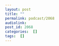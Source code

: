 ```yaml
---
layout: post
title: ""
permalink: podcast/2068
audiolink: 
post_id: 2068
categories:  []
tags:  []
---
```


